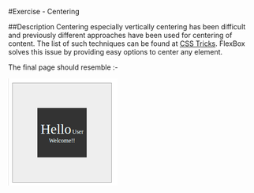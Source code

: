 #Exercise - Centering

##Description
Centering especially vertically centering has been difficult and previously different approaches have been used for centering of content. 
The list of such techniques can be found at [CSS Tricks](https://css-tricks.com/centering-css-complete-guide/). 
FlexBox solves this issue by providing easy options to center any element. 

The final page should resemble :-

![Centering Solution](CenteringImage.png)
